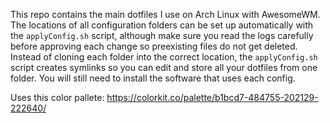 This repo contains the main dotfiles I use on Arch Linux with AwesomeWM.
The locations of all configuration folders can be set up automatically with the `applyConfig.sh` script, although make sure you read the logs carefully before approving each change so preexisting files do not get deleted.
Instead of cloning each folder into the correct location, the `applyConfig.sh` script creates symlinks so you can edit and store all your dotfiles from one folder.
You will still need to install the software that uses each config.

Uses this color pallete:
https://colorkit.co/palette/b1bcd7-484755-202129-222640/
